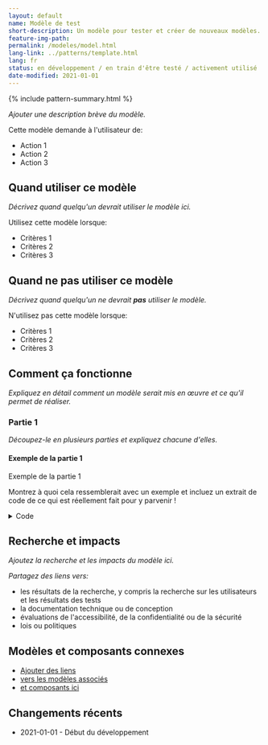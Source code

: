 ```yaml
---
layout: default
name: Modèle de test
short-description: Un modèle pour tester et créer de nouveaux modèles.
feature-img-path: 
permalink: /modeles/model.html
lang-link: ../patterns/template.html
lang: fr
status: en développement / en train d'être testé / activement utilisé
date-modified: 2021-01-01
---
```


{% include pattern-summary.html %}

_Ajouter une description brève du modèle._

Cette modèle demande à l'utilisateur de:

* Action 1
* Action 2
* Action 3

## Quand utiliser ce modèle

_Décrivez quand quelqu'un devrait utiliser le modèle ici._

Utilisez cette modèle lorsque:

* Critères 1
* Critères 2
* Critères 3

## Quand ne pas utiliser ce modèle

_Décrivez quand quelqu'un ne devrait **pas** utiliser le modèle._

N'utilisez pas cette modèle lorsque:

* Critères 1
* Critères 2
* Critères 3

## Comment ça fonctionne

_Expliquez en détail comment un modèle serait mis en œuvre et ce qu'il permet de réaliser._

### Partie 1

_Découpez-le en plusieurs parties et expliquez chacune d'elles._

<section>
    <h4>Exemple de la partie 1</h4>
    <div class="panel panel-default pattern-demo">
        <div class="panel-body">
            <p class="h2 mrgn-tp-sm">Exemple de la partie 1</p>
            <p>Montrez à quoi cela ressemblerait avec un exemple et incluez un extrait de code de ce qui est réellement fait pour y parvenir !</p>
        </div>
    </div>
    <details>
        <summary>Code</summary>
        <pre><code>&lt;h2>Exemple de la partie 1&lt;/h2>
&lt;p>Montrez à quoi cela ressemblerait avec un exemple et incluez un extrait de code de ce qui est réellement fait pour y parvenir !&lt;/p></code></pre>
    </details>
</section>

## Recherche et impacts

_Ajoutez la recherche et les impacts du modèle ici._

_Partagez des liens vers:_

* les résultats de la recherche, y compris la recherche sur les utilisateurs et les résultats des tests
* la documentation technique ou de conception
* évaluations de l'accessibilité, de la confidentialité ou de la sécurité
* lois ou politiques

## Modèles et composants connexes

* [Ajouter des liens](#link)
* [vers les modèles associés](#lien)
* [et composants ici](#link)

## Changements récents

* 2021-01-01 - Début du développement